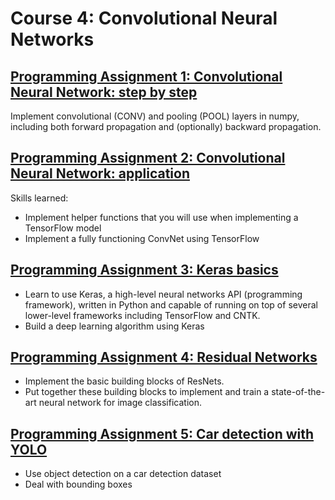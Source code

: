 # Course 4: Convolutional Neural Networks

## [Programming Assignment 1: Convolutional Neural Network: step by step](https://github.com/ngthianhphuong/deep-learning-specialization/tree/master/Course%204%20Convolutional%20Neural%20Networks/W1%20Convolution%20model%20Step%20by%20Step%20%26%20Application)
Implement convolutional (CONV) and pooling (POOL) layers in numpy, including both forward propagation and (optionally) backward propagation.

## [Programming Assignment 2: Convolutional Neural Network: application](https://github.com/ngthianhphuong/deep-learning-specialization/tree/master/Course%204%20Convolutional%20Neural%20Networks/W1%20Convolution%20model%20Step%20by%20Step%20%26%20Application)
Skills learned:
- Implement helper functions that you will use when implementing a TensorFlow model
- Implement a fully functioning ConvNet using TensorFlow

## [Programming Assignment 3: Keras basics](https://github.com/ngthianhphuong/deep-learning-specialization/tree/master/Course%204%20Convolutional%20Neural%20Networks/W2%20Keras%20Tutorial)
- Learn to use Keras, a high-level neural networks API (programming framework), written in Python and capable of running on top of several lower-level frameworks including TensorFlow and CNTK.
- Build a deep learning algorithm using Keras

## [Programming Assignment 4: Residual Networks](https://github.com/ngthianhphuong/deep-learning-specialization/tree/master/Course%204%20Convolutional%20Neural%20Networks/W2%20Residual%20Network)
- Implement the basic building blocks of ResNets.
- Put together these building blocks to implement and train a state-of-the-art neural network for image classification.

## [Programming Assignment 5: Car detection with YOLO](https://github.com/ngthianhphuong/deep-learning-specialization/tree/master/Course%204%20Convolutional%20Neural%20Networks/W3%20Car%20Detection%20with%20YOLO)
- Use object detection on a car detection dataset
- Deal with bounding boxes



